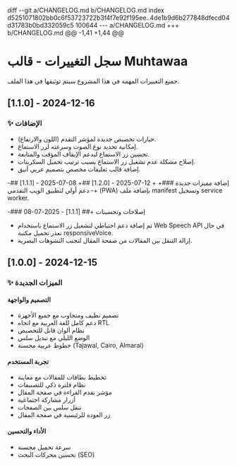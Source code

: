 diff --git a/CHANGELOG.md b/CHANGELOG.md
index d5251071802bb0c6f53723722b3f4f7e92f195ee..4de1b9d6b277848dfecd04d31783b0bd332059c5 100644
--- a/CHANGELOG.md
+++ b/CHANGELOG.md
@@ -1,41 +1,44 @@
 # سجل التغييرات - قالب Muhtawaa
 
 جميع التغييرات المهمة في هذا المشروع سيتم توثيقها في هذا الملف.
 
 ## [1.1.0] - 2024-12-16
 
 ### ✨ الإضافات
 - خيارات تخصيص جديدة لمؤشر التقدم (اللون والارتفاع).
 - إمكانية تحديد نوع الصوت وسرعته لزر الاستماع.
 - تحسين زر الاستماع ليدعم الإيقاف المؤقت والمتابعة.
 - إصلاح مشكلة عدم تشغيل زر الاستماع بسبب ترتيب تحميل السكربتات.
 - إضافة قالب تعليقات مخصص بتصميم عربي أنيق.
 
-## [1.1.1] - 2025-07-08
+## [1.2.0] - 2025-07-12
+
+### إضافة مميزات جديدة
+- دعم أولي لتطبيق الويب التقدمي (PWA) بإضافة ملف manifest وتسجيل service worker.
 
-### إصلاحات وتحسينات
+## [1.1.1] - 2025-07-08
 - تم إضافة دعم احتياطي لتشغيل زر الاستماع باستخدام Web Speech API في حال تعذر تحميل مكتبة responsiveVoice.
 - إزالة التنقل بين المقالات من صفحة المقال لتجنب التشوهات البصرية.
 
 ## [1.0.0] - 2024-12-15
 
 ### ✨ الميزات الجديدة
 
 #### التصميم والواجهة
 - تصميم نظيف ومتجاوب مع جميع الأجهزة
 - دعم كامل للغة العربية مع اتجاه RTL
 - نظام ألوان قابل للتخصيص
 - الوضع الليلي مع تبديل سلس
 - خطوط عربية محسنة (Tajawal, Cairo, Almarai)
 
 #### تجربة المستخدم
 - تخطيط بطاقات للمقالات مع معاينة
 - نظام فلترة ذكي للتصنيفات
 - مؤشر تقدم القراءة في صفحة المقال
 - أزرار مشاركة اجتماعية
 - تنقل سلس بين الصفحات
 - زر العودة للرئيسية في صفحة المقال
 
 #### الأداء والتحسين
 - سرعة تحميل محسنة
 - تحسين محركات البحث (SEO)
